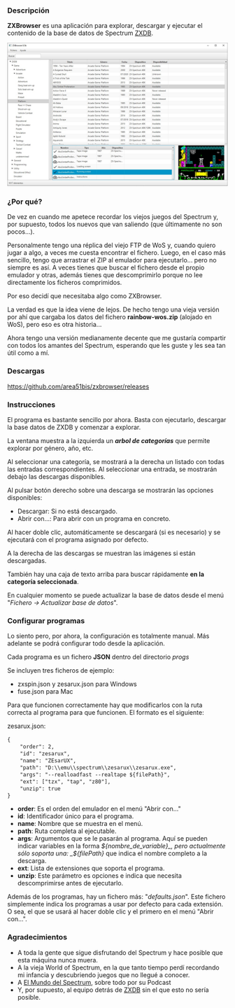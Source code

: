 ### Descripción
**ZXBrowser** es una aplicación para explorar, descargar y ejecutar el contenido de la base de datos de Spectrum [ZXDB](https://github.com/zxdb/ZXDB).

![](https://github.com/area51bis/zxbrowser/raw/main/screenshots/screenshot.jpg)

### ¿Por qué?
De vez en cuando me apetece recordar los viejos juegos del Spectrum y, por supuesto, todos los nuevos que van saliendo
(que últimamente no son pocos...).

Personalmente tengo una réplica del viejo FTP de WoS y, cuando quiero jugar a algo, a
veces me cuesta encontrar el fichero. Luego, en el caso más sencillo, tengo que arrastrar el ZIP al emulador para
ejecutarlo... pero no siempre es así. A veces tienes que buscar el fichero desde el propio emulador y otras, además
tienes que descomprimirlo porque no lee directamente los ficheros comprimidos.

Por eso decidí que necesitaba algo como ZXBrowser.

La verdad es que la idea viene de lejos. De hecho tengo una vieja versión por ahí que cargaba los datos del fichero
**rainbow-wos.zip** (alojado en WoS), pero eso es otra historia...

Ahora tengo una versión medianamente decente que me gustaría compartir con todos los amantes del Spectrum, esperando que
les guste y les sea tan útil como a mí.

### Descargas
https://github.com/area51bis/zxbrowser/releases

### Instrucciones
El programa es bastante sencillo por ahora. Basta con ejecutarlo, descargar la base datos de ZXDB y comenzar a explorar.

La ventana muestra a la izquierda un _**arbol de categorías**_ que permite explorar por género, año, etc.

Al seleccionar una categoría, se mostrará a la derecha un listado con todas las entradas correspondientes. Al
seleccionar una entrada, se mostrarán debajo las descargas disponibles.

Al pulsar botón derecho sobre una descarga se mostrarán las opciones disponibles:
- Descargar: Si no está descargado.
- Abrir con...: Para abrir con un programa en concreto.

Al hacer doble clic, automáticamente se descargará (si es necesario) y se ejecutará con el programa asignado por
defecto.

A la derecha de las descargas se muestran las imágenes si están descargadas.

También hay una caja de texto arriba para buscar rápidamente **en la categoría seleccionada**.

En cualquier momento se puede actualizar la base de datos desde el menú "*Fichero -> Actualizar base de datos*".

### Configurar programas
Lo siento pero, por ahora, la configuración es totalmente manual. Más adelante se podrá configurar todo desde la
aplicación.

Cada programa es un fichero **JSON** dentro del directorio _progs_

Se incluyen tres ficheros de ejemplo:
- zxspin.json y zesarux.json para Windows
- fuse.json para Mac

Para que funcionen correctamente hay que modificarlos con la ruta correcta al programa para que funcionen. El formato es
el siguiente: 

zesarux.json:
```
{
    "order": 2,
    "id": "zesarux",
    "name": "ZEsarUX",
    "path": "D:\\emu\\spectrum\\zesarux\\zesarux.exe",
    "args": "--realloadfast --realtape ${filePath}",
    "ext": ["tzx", "tap", "z80"],
    "unzip": true
}
```
- **order**: Es el orden del emulador en el menú "Abrir con..."
- **id**: Identificador único para el programa.
- **name**: Nombre que se muestra en el menú.
- **path**: Ruta completa al ejecutable.
- **args**: Argumentos que se le pasarán al programa. Aquí se pueden indicar variables en la forma _${nombre_de_variable}_,
    pero actualmente sólo soporta una: _${filePath}_ que indica el nombre completo a la descarga.
- **ext**: Lista de extensiones que soporta el programa.
- **unzip**: Este parámetro es opciones e indica que necesita descomprimirse antes de ejecutarlo.

Además de los programas, hay un fichero más: "_defaults.json_". Este fichero simplemente indica los programas a usar por
defecto para cada extensión. O sea, el que se usará al hacer doble clic y el primero en el menú "Abrir con...".

### Agradecimientos
- A toda la gente que sigue disfrutando del Spectrum y hace posible que esta máquina nunca muera.
- A la vieja World of Spectrum, en la que tanto tiempo perdí recordando mi infancia y descubriendo juegos que no llegué a conocer.
- A [El Mundo del Spectrum](http://www.elmundodelspectrum.com/), sobre todo por su Podcast
- Y, por supuesto, al equipo detrás de [ZXDB](https://github.com/zxdb/ZXDB) sin el que esto no sería posible.
